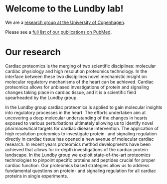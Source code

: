 # Welcome to the Lundby lab!
We are a [research group at the University of Copenhagen](https://www.cardiacproteomics.com).

Please see a [full list of our publications on PubMed](https://pubmed.ncbi.nlm.nih.gov/?term=alicia+lundby+%5Bauthor%5D).

# Our research
Cardiac proteomics is the merging of two scientific disciplines: molecular cardiac physiology and high resolution proteomics technology. In the interface between these two disciplines novel mechanistic insight on molecular regulatory mechanisms of the heart can be achieved. Cardiac proteomics allows for unbiased investigations of protein and signaling changes taking place in cardiac tissue, and it is a scientific field spearheaded by the Lundby group.
 
In the Lundby group cardiac proteomics is applied to gain molecular insights into regulatory processes in the heart. The efforts undertaken aim at uncovering a deep molecular understanding of the changes in hearts exposed to various perturbations ultimately allowing us to identify novel
pharmaceutical targets for cardiac disease intervention.
​
The application of high resolution proteomics to investigate protein- and signaling regulation directly in cardiac tissue has opened a new avenue of molecular cardiac research. In recent years proteomics method developments have been achieved that allows for in-depth investigations of the cardiac protein landscape. In the Lundby group we exploit state-of-the-art proteomics technologies to pinpoint specific proteins and peptides crucial for proper cardiac function. Our proteomics based strategies allow us to address fundamental questions on protein- and signaling regulation for all cardiac proteins in single experiments.
